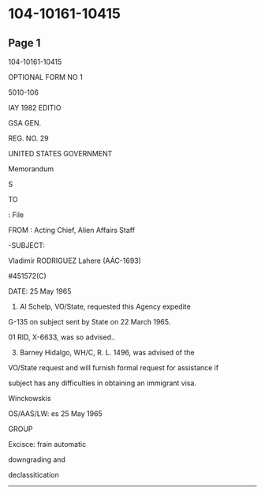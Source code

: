 # 104-10161-10415

## Page 1

104-10161-10415

OPTIONAL FORM NO 1

5010-106

IAY 1982 EDITIO

GSA GEN.

REG. NO. 29

UNITED STATES GOVERNMENT

Memorandum

S

TO

: File

FROM : Acting Chief, Alien Affairs Staff

-SUBJECT:

Vladimir RODRIGUEZ Lahere (AÁC-1693)

#451572(C)

DATE: 25 May 1965

1. Al Schelp, VO/State, requested this Agency expedite

G-135 on subject sent by State on 22 March 1965.

01 RID, X-6633, was so advised..

3. Barney Hidalgo, WH/C, R. L. 1496, was advised of the

VO/State request and will furnish formal request for assistance if

subject has any difficulties in obtaining an immigrant visa.

Winckowskis

OS/AAS/LW: es 25 May 1965

GROUP

Excisce: frain automatic

downgrading and

declassitication

---


